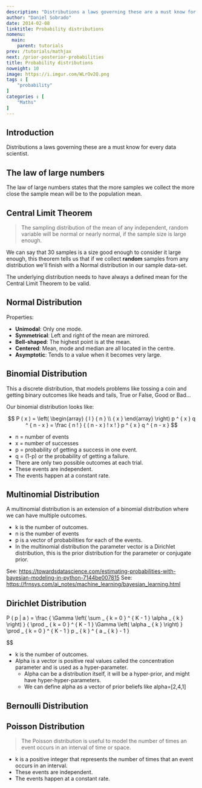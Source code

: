 ```yaml
---
description: "Distributions a laws governing these are a must know for every data scientist."
author: "Daniel Sobrado"
date: 2014-02-08
linktitle: Probability distributions
nomenu:
  main:
    parent: tutorials
prev: /tutorials/mathjax
next: /prior-posterior-probabilities
title: Probability distributions
noweight: 10
image: https://i.imgur.com/WLrOv2Q.png
tags : [
    "probability"
]
categories : [
    "Maths"
]
---
```


## Introduction

Distributions a laws governing these are a must know for every data scientist.

## The law of large numbers

The law of large numbers states that the more samples we collect the more close the sample mean will be to the population mean.

## Central Limit Theorem

>  The sampling distribution of the mean of any independent, random variable will be normal or nearly normal, if the sample size is large enough.

We can say that 30 samples is a size good enough to consider it large enough, this theorem tells us that if we collect **random** samples from any distribution we'll finish with a Normal distribution in our sample data-set.

The underlying distribution needs to have always a defined mean for the Central Limit Theorem to be valid.

## Normal Distribution

Properties:

* **Unimodal**: Only one mode.
* **Symmetrical**: Left and right of the mean are mirrored.
* **Bell-shaped**: The highest point is at the mean.
* **Centered**:  Mean, mode and median are all located in the centre.
* **Asymptotic**: Tends to a value when it becomes very large.

## Binomial Distribution

This a discrete distribution, that models problems like tossing a coin and getting binary outcomes like heads and tails, True or False, Good or Bad...

Our binomial distribution looks like:

$$ P ( x ) = \left( \begin{array} { l } { n } \\ { x } \end{array} \right) p ^ { x } q ^ { n - x } = \frac { n ! } { ( n - x ) ! x ! } p ^ { x } q ^ { n - x } $$

* n = number of events
* x = number of successes
* p = probability of getting a success in one event.
* q = (1-p) or the probability of getting a failure.
* There are only two possible outcomes at each trial.
* These events are independent.
* The events happen at a constant rate.

## Multinomial Distribution

A multinomial distribution is an extension of a binomial distribution where we can have multiple outcomes.

* k is the number of outcomes.
* n is the number of events
* p is a vector of probabilities for each of the events.
* In the multinomial distribution the parameter vector is a Dirichlet distribution, this is the prior distribution for the parameter or conjugate prior.

See: https://towardsdatascience.com/estimating-probabilities-with-bayesian-modeling-in-python-7144be007815
See: https://frnsys.com/ai_notes/machine_learning/bayesian_learning.html

## Dirichlet Distribution



 P ( p | a ) = \frac { \Gamma \left( \sum _ { k = 0 } ^ { K - 1 } \alpha _ { k } \right) } { \prod _ { k = 0 } ^ { K - 1 } \Gamma \left( \alpha _ { k } \right) } \prod _ { k = 0 } ^ { K - 1 } p _ { k } ^ { a _ { k } - 1 } 

$$

* k is the number of outcomes.
* Alpha is a vector is positive real values called the concentration parameter and is used as a hyper-parameter. 
    * Alpha can be a distribution itself, it will be a hyper-prior, and might have hyper-hyper-parameters.
    * We can define alpha as a vector of prior beliefs like alpha=[2,4,1]

## Bernoulli Distribution

## Poisson Distribution

> The Poisson distribution is useful to model the number of times an event occurs in an interval of time or space.

* k is a positive integer that represents the number of times that an event occurs in an interval.
* These events are independent.
* The events happen at a constant rate.

